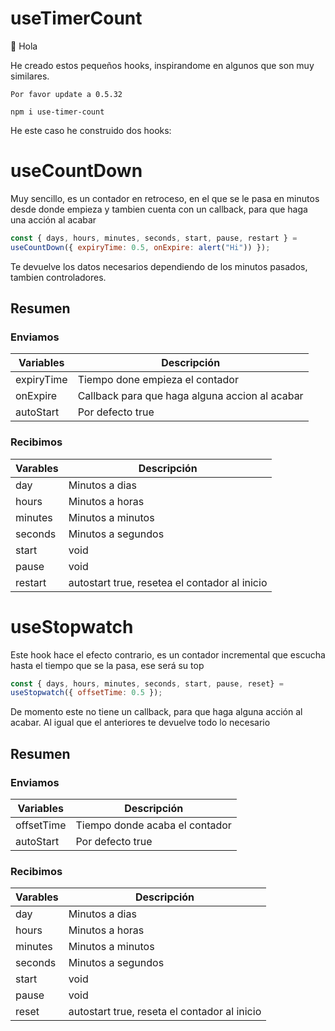# useTimerCount

👋 Hola

He creado estos pequeños hooks, inspirandome en algunos que son muy similares.

```
Por favor update a 0.5.32

npm i use-timer-count
```

He este caso he construido dos hooks:

# useCountDown

Muy sencillo, es un contador en retroceso, en el que se le pasa en minutos desde donde empieza y tambien cuenta con un callback, para que haga una acción al acabar

```javascript
const { days, hours, minutes, seconds, start, pause, restart } = 
useCountDown({ expiryTime: 0.5, onExpire: alert("Hi")) });
```
Te devuelve los datos necesarios dependiendo de los minutos pasados, tambien controladores.

## Resumen 
### Enviamos

| Variables | Descripción |
| --- | --- |
| expiryTime | Tiempo done empieza el contador |
| onExpire | Callback para que haga alguna accion al acabar |
| autoStart | Por defecto true |

### Recibimos

| Varables | Descripción |
| --- | --- |
| day | Minutos a dias |
| hours | Minutos a horas|
| minutes | Minutos a minutos |
| seconds | Minutos a segundos |
| start | void |
| pause | void |
| restart |autostart true, resetea el contador al inicio |

# useStopwatch

Este hook hace el efecto contrario, es un contador incremental que escucha hasta el tiempo que se la pasa, ese será su top

```javascript
const { days, hours, minutes, seconds, start, pause, reset} = 
useStopwatch({ offsetTime: 0.5 });
```

De momento este no tiene un callback, para que haga alguna acción al acabar. Al igual que el anteriores te devuelve todo lo necesario

## Resumen 
### Enviamos

| Variables | Descripción |
| --- | --- |
| offsetTime | Tiempo donde acaba el contador |
| autoStart | Por defecto true |

### Recibimos

| Varables | Descripción |
| --- | --- |
| day | Minutos a dias |
| hours | Minutos a horas|
| minutes | Minutos a minutos |
| seconds | Minutos a segundos |
| start | void |
| pause | void |
| reset |autostart true, reseta el contador al inicio |
